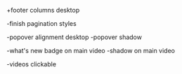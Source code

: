 +footer columns desktop

-finish pagination styles

-popover alignment desktop
-popover shadow

-what's new badge on main video
-shadow on main video

-videos clickable